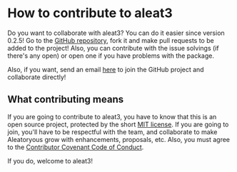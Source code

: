# How to contribute to aleat3

Do you want to collaborate with aleat3? You can do it easier since version 0.2.5! Go to the [GitHub repository](http://github.com/diddileija/aleat3/), fork it
and make pull requests to be added to the project! Also, you can contribute with the issue solvings (if there's any open) or open one if you have problems with the package.

Also, if you want, send an email [here](mailto:dr01191115@gmail.com) to join the GitHub project and collaborate directly!

## What contributing means

If you are going to contribute to aleat3, you have to know that this is an open source project, protected by the short 
[MIT license](http://github.com/diddileija/aleat3/blob/main/LICENSE). If you are going to join, you'll have to be respectful with 
the team, and collaborate to make Aleatoryous grow with enhancements, proposals, etc. Also, you must agree to the 
[Contributor Covenant Code of Conduct](http://github.com/diddileija/aleat3/blob/main/CODE_OF_CONDUCT.md).

If you do, welcome to aleat3!
